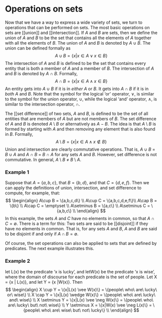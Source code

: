# Operations on sets
Now that we have a way to express a wide variety of sets, we turn to operations that can be performed on sets. The most basic operations on sets are [[union]] and [[intersection]]. If *A* and *B* are sets, then we define the union of *A* and *B* to be the set that contains all the elements of *A* together with all the elements of *B*. The union of *A* and *B* is denoted by *A* $\cup$ *B*. The union can be defined formally as
$$
A \cup B = \{x|x\in A\vee x\in B\}
$$
The intersection of *A* and *B* is defined to be the set that contains every entity that is both a member of *A* and a member of *B*. The intersection of *A* and *B* is denoted by *A* $\cap$ *B*. Formally,
$$
A \cap B = \{x|x\in A\wedge x\in B\}
$$
An entity gets into *A* $\cup$ *B* if it is in *either* *A* or *B*. It gets into *A* $\cap$ *B* if it is in *both* *A* and *B*. Note that the symbol for the logical ‘or’ operator, $\vee$, is similar to the symbol for the union operator, $\cup$, while the logical ‘and’ operator, $\wedge$, is similar to the intersection operator, $\cap$.

The [[set difference]] of two sets, *A* and *B*, is defined to be the set of all entities that are members of *A* but are not members of *B*. The set difference of *A* and *B* is denoted *A* $\setminus$ *B* or alternatively as *A* − *B*. The idea is that *A* $\setminus$ *B* is formed by starting with *A* and then removing any element that is also found in *B*. Formally,
$$
A \setminus B = \{x|x\in A\wedge x\notin B\}
$$
Union and intersection are clearly commutative operations. That is, *A* $\cup$ *B* = *B* $\cup$ *A* and 
*A* $\cap$ *B* = *B* $\cap$ *A* for any sets *A* and *B*. However, set difference is not commutative. In general, *A* $\setminus$ *B*  $\neq$ *B* $\setminus$ *A*.

### Example 1
Suppose that $A = \{a, b, c\}$, that $B = \{b, d\}$, and that $C = \{d, e, f\}$. Then we can apply the definitions of union, intersection, and set difference to compute, for example, that:
$$
\begin{align}
A\cup B = \{a,b,c,d\} \\
A\cup C = \{a,b,c,d,e,f\}\\ 
A\cap B = \{b\} \\ 
A\cap C = \emptyset \\
A\setminus B = \{a,c\} \\
A\setminus C = \{a,b,c\} \\
\end{align}
$$
In this example, the sets *A* and *C* have no elements in common, so that $A \cap C = \emptyset$. There is a term for this: Two sets are said to be [[disjoint]] if they have no elements in common. That is, for any sets *A* and *B*, *A* and *B* are said to be disjoint if and only if $A \cap B = \emptyset$.

Of course, the set operations can also be applied to sets that are defined by predicates. The next example illustrates this.

### Example 2
let L(x) be the predicate ‘x is lucky’, and letW(x) be the predicate ‘x is wise’, where the domain of discourse for each predicate is the set of people. Let X = {x | L(x)}, and let Y = {x |W(x)}. Then
$$
\begin{align}
X \cup Y = \{x|L(x) \vee W(x)\} = \{people\ who\ are\ lucky\ or\ wise\} \\
X \cap Y = \{x|L(x) \wedge W(x)\} = \{people\ who\ are\ lucky\ and\ wise\} \\
X \setminus Y = \{x|L(x) \vee \neg W(x)\} = \{people\ who\ are\ lucky\ but\ not\ wise\} \\
Y \setminus X = \{x|W(x) \vee \neg L(x)\} = \{people\ who\ are\ wise\ but\ not\ lucky\} \\
\end{align}
$$

